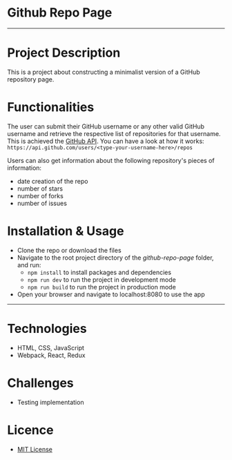 # Github Repo Page

-----------

# Project Description

This is a project about constructing a minimalist version of a GitHub repository page.


# Functionalities

The user can submit their GitHub username or any other valid GitHub username and retrieve the respective list of repositories for that username. This is achieved the [GitHub API](https://developer.github.com/v3/repos/#list-repositories-for-a-user). You can have a look at how it works: `https://api.github.com/users/<type-your-username-here>/repos`

Users can also get information about the following repository's pieces of information:
* date creation of the repo
* number of stars
* number of forks
* number of issues 

# Installation & Usage

* Clone the repo or download the files
* Navigate to the root project directory of the *github-repo-page* folder, and run:
    * `npm install` to install packages and dependencies
    * `npm run dev` to run the project in development mode
    * `npm run build` to run the project in production mode
* Open your browser and navigate to localhost:8080 to use the app    

----

# Technologies

* HTML, CSS, JavaScript
* Webpack, React, Redux

# Challenges

* Testing implementation

# Licence

* [MIT License](https://opensource.org/licenses/mit-license.php)
